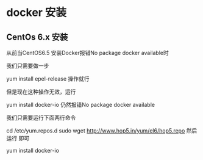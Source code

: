 # docker 安装

## CentOs 6.x 安装

从前当CentOS6.5 安装Docker报错No package docker available时

我们只需要做一步

yum install epel-release
操作就行

但是现在这种操作无效，运行

yum install docker-io
仍然报错No package docker available

我们只需要运行下面两行命令

cd /etc/yum.repos.d
sudo wget http://www.hop5.in/yum/el6/hop5.repo
然后运行 即可

yum install docker-io

